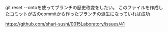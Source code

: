 git reset --ontoを使ってブランチの歴史改変をしたい。
このファイルを作成したコミットが古のcommitから作ったブランチの派生になっていれば成功

https://github.com/shari-sushi/0015Laboratory/issues/41